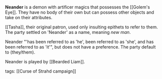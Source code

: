 **Neander** is a demon with artificer magics that possesses the [[Golem's Eye]]. They have no body of their own but can possess other objects and take on their attributes. 

[[Tasha]], their original patron, used only insulting epithets to refer to them. The party settled on 'Neander' as a name, meaning *new man*.

Neander "'has been referred to as 'he', been referred to as 'she', and has been referred to as 'it'", but does not have a preference. The party default to (they/them).

Neander is played by [[Bearded Liam]].

tags: [[Curse of Strahd campaign]]